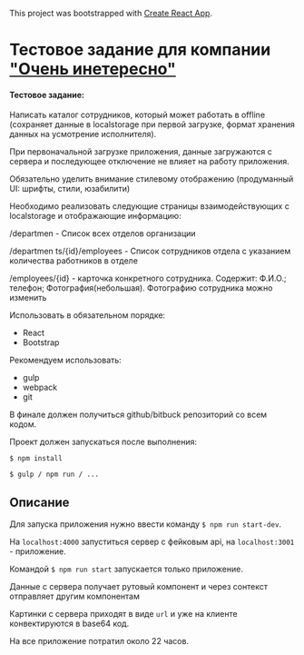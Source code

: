 This project was bootstrapped with [Create React App](https://github.com/facebookincubator/create-react-app).

# Тестовое задание для компании ["Очень инетересно"](http://www.interesnee.ru/)

#### Тестовое задание:
Написать каталог сотрудников, который может работать в offline (сохраняет данные в
localstorage при первой загрузке, формат хранения данных на усмотрение исполнителя).

При первоначальной загрузке приложения, данные загружаются с сервера и последующее
отключение не влияет на работу приложения.

Обязательно уделить внимание стилевому отображению (продуманный UI: шрифты,
стили, юзабилити)

Необходимо реализовать следующие страницы взаимодействующих с localstorage и
отображающие информацию:

/departmen - Список всех отделов организации

/departmen ts/{id}/employees - Список сотрудников отдела с указанием количества работников в отделе

/employees/{id} - карточка конкретного сотрудника. Содержит: Ф.И.О.; телефон; Фотография(небольшая). Фотографию сотрудника можно изменить

Использовать в обязательном порядке:

* React
* Bootstrap

Рекомендуем использовать:

* gulp
* webpack
* git

В финале должен получиться github/bitbuck репозиторий со всем кодом.

Проект должен запускаться после выполнения:

`$ npm install`

`$ gulp / npm run / ...`

## Описание

Для запуска приложения нужно ввести команду `$ npm run start-dev`.

На `localhost:4000` запуститься сервер с фейковым api,
на `localhost:3001` - приложение.

Командой `$ npm run start` запускается только приложение.

Данные с сервера получает рутовый компонент и через сонтекст отправляет другим компонентам

Картинки с сервера приходят в виде `url` и уже на клиенте конвектируются в base64 код.

На все приложение потратил около 22 часов. 
